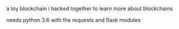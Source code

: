 a toy blockchain i hacked together to learn more about blockchains

needs python 3.6 with the requests and flask modules
